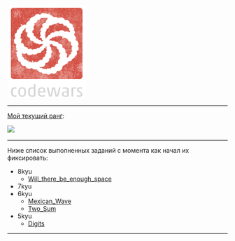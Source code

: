 ![](./public/codewars.png)

---
[Мой текущий ранг](https://www.codewars.com/users/zmarx):

![](https://www.codewars.com/users/zmarx/badges/large)

---

Ниже список выполненных заданий с момента как начал их фиксировать:

- 8kyu
   - [Will_there_be_enough_space](./src/8kyu/Will_there_be_enough_space)
- 7kyu
- 6kyu
   - [Mexican_Wave](./src/6kyu/Mexican_Wave)
   - [Two_Sum](./src/6kyu/Two_Sum)
- 5kyu
   - [Digits](./src/5kyu/Digits)
---
